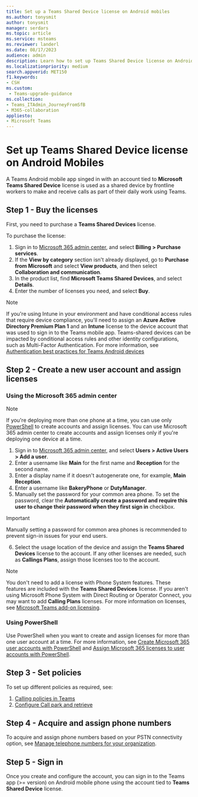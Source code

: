```yaml
---
title: Set up a Teams Shared Device license on Android mobiles
ms.author: tonysmit
author: tonysmit
manager: serdars
ms.topic: article
ms.service: msteams
ms.reviewer: landerl
ms.date: 08/17/2023
audience: admin
description: Learn how to set up Teams Shared Device license on Android mobiles
ms.localizationpriority: medium
search.appverid: MET150
f1.keywords:
- CSH
ms.custom: 
 - Teams-upgrade-guidance
ms.collection: 
- Teams_ITAdmin_JourneyFromSfB
- M365-collaboration
appliesto:
- Microsoft Teams
---
```


# Set up Teams Shared Device license on Android Mobiles

A Teams Android mobile app singed in with an account tied to **Microsoft Teams Shared Device** license is used as a shared device by frontline workers to make and receive calls as part of their daily work using Teams.

## Step 1 - Buy the licenses

First, you need to purchase a **Teams Shared Devices** license. 

To purchase the license:

1. Sign in to [Microsoft 365 admin center](https://go.microsoft.com/fwlink/p/?linkid=2024339), and select **Billing > Purchase services**.
1. If the **View by category** section isn't already displayed, go to **Purchase from Microsoft** and select **View products**, and then select **Collaboration and communication**.
1. In the product list, find **Microsoft Teams Shared Devices**, and select **Details**.
1. Enter the number of licenses you need, and select **Buy**.

> [!NOTE]
> If you're using Intune in your environment and have conditional access rules that require device compliance, you'll need to assign an **Azure Active Directory Premium Plan 1** and an **Intune** license to the device account that was used to sign in to the Teams mobile app.
> Teams-shared devices can be impacted by conditional access rules and other identity configurations, such as Multi-Factor Authentication. For more information, see [Authentication best practices for Teams Android devices](devices/authentication-best-practices-for-android-devices.md)

## Step 2 - Create a new user account and assign licenses

### Using the Microsoft 365 admin center

> [!NOTE]
> If you're deploying more than one phone at a time, you can use only [PowerShell](set-up-common-area-phones.md) to create accounts and assign licenses.
> You can use Microsoft 365 admin center to create accounts and assign licenses only if you're deploying one device at a time.

1. Sign in to [Microsoft 365 admin center](https://go.microsoft.com/fwlink/p/?linkid=2024339), and select **Users > Active Users > Add a user**.
1. Enter a username like **Main** for the first name and **Reception** for the second name.
1. Enter a display name if it doesn't autogenerate one, for example, **Main Reception**.
1. Enter a username like **BakeryPhone** or **DutyManager**.
1. Manually set the password for your common area phone. To set the password, clear the **Automatically create a password and require this user to change their password when they first sign in** checkbox.

> [!IMPORTANT]
> Manually setting a password for common area phones is recommended to prevent sign-in issues for your end users.

6. Select the usage location of the device and assign the **Teams Shared Devices** license to the account. If any other licenses are needed, such as **Callings Plans**, assign those licenses too to the account.

> [!NOTE]
> You don't need to add a license with Phone System features. These features are included with the **Teams Shared Devices** license.
> If you aren't using Microsoft Phone System with Direct Routing or Operator Connect, you may want to add **Calling Plans** licenses. For more information on licenses, see [Microsoft Teams add-on licensing](teams-add-on-licensing/microsoft-teams-add-on-licensing.md).

### Using PowerShell

Use PowerShell when you want to create and assign licenses for more than
one user account at a time. For more information, see [Create Microsoft 365 user accounts with PowerShell](/microsoft-365/enterprise/create-user-accounts-with-microsoft-365-powershell) and [Assign Microsoft 365 licenses to user accounts with PowerShell](/microsoft-365/enterprise/assign-licenses-to-user-accounts-with-microsoft-365-powershell).

## Step 3 - Set policies

To set up different policies as required, see:

1. [Calling policies in Teams](teams-calling-policy.md)
1. [Configure Call park and retrieve](call-park-and-retrieve.md)

## Step 4 - Acquire and assign phone numbers

To acquire and assign phone numbers based on your PSTN connectivity option, see [Manage telephone numbers for your organization](manage-phone-numbers-landing-page.md).

## Step 5 - Sign in

Once you create and configure the account, you can sign in to the Teams app (>= version) on Android mobile phone using the account tied to **Teams Shared Device** license.
